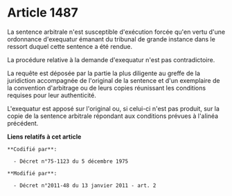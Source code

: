 # Article 1487

La sentence arbitrale n'est susceptible d'exécution forcée qu'en vertu d'une ordonnance d'exequatur émanant du tribunal de
grande instance dans le ressort duquel cette sentence a été rendue. 

La procédure relative à la demande d'exequatur n'est pas contradictoire. 

La requête est déposée par la partie la plus diligente au greffe de la juridiction accompagnée de l'original de la sentence
et d'un exemplaire de la convention d'arbitrage ou de leurs copies réunissant les conditions requises pour leur
authenticité. 

L'exequatur est apposé sur l'original ou, si celui-ci n'est pas produit, sur la copie de la sentence arbitrale répondant aux
conditions prévues à l'alinéa précédent.

**Liens relatifs à cet article**

	**Codifié par**:

	  - Décret n°75-1123 du 5 décembre 1975

	**Modifié par**:

	  - Décret n°2011-48 du 13 janvier 2011 - art. 2

